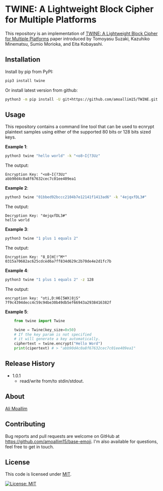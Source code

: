 # TWINE: A Lightweight Block Cipher for Multiple Platforms

This repository is an implementation of [TWINE: A Lightweight Block Cipher for Multiple Platforms](TWINE_A_Lightweight_Block_Cipher_for_Multiple_Platforms.pdf) paper introduced by Tomoyasu Suzaki, Kazuhiko Minematsu, Sumio Morioka, and Eita Kobayashi.

## Installation

Install by pip from PyPI:

```sh
pip3 install twine
```

Or install latest version from github:

```sh
python3 -m pip install -U git+https://github.com/amoallim15/TWINE.git
```

## Usage
This repository contains a command line tool that can be used to ecnrypt plaintext samples using either of the supported 80 bits or 128 bits sized keys.

**Example 1**:

```sh
python3 twine "hello world" -k "<o8~I{?3Uz"
```

The output:

```
Encryption Key: "<o8~I{?3Uz"
abb90d4c0a8f67632cec7c01ee409ea1
```

**Example 2**:

```sh
python3 twine "01bbed92bccc2104b7e12141f1413ad6" -k "4ejqxfDL3#"
```

The output:

```
Decryption Key: "4ejqxfDL3#"
hello world
```

**Example 3**:

```sh
python3 twine "1 plus 1 equals 2"
```

The output:

```
Encryption Key: "8_D]H[!^M*"
0315a70682ac625cdced6a7ff834d629c2b70de4e2d1fc7b
```

**Example 4**:

```sh
python3 twine "1 plus 1 equals 2" -z 128
```

The output:

```
encryption key: "oti,D:H6[5WX|8jS"
7f9c4394decc4c59c94be30b49db5ef66943a2938416382f
```

**Example 5**:

```py
    from twine import Twine

    twine = Twine(key_size=0x50)
    # If the key param is not specified
    # it will generate a key automatically.
    ciphertext = twine.encrypt("Hello Word")
    print(cipertext) # > "abb90d4c0a8f67632cec7c01ee409ea1"
```

## Release History

* 1.0.1
    * read/write from/to stdin/stdout.

## About

[Ali Moallim](mailto:amoallim15@gmail.com)

## Contributing

Bug reports and pull requests are welcome on GitHub at https://github.com/amoallim15/base-emoji.
I'm also available for questions, feel free to get in touch.

## License
This code is licensed under [MIT](https://opensource.org/licenses/MIT).

[![License: MIT](https://img.shields.io/badge/License-MIT-yellow.svg)](https://opensource.org/licenses/MIT)
